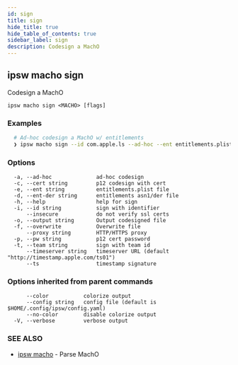 ```yaml
---
id: sign
title: sign
hide_title: true
hide_table_of_contents: true
sidebar_label: sign
description: Codesign a MachO
---
```

## ipsw macho sign

Codesign a MachO

```
ipsw macho sign <MACHO> [flags]
```

### Examples

```bash
  # Ad-hoc codesign a MachO w/ entitlements
  ❯ ipsw macho sign --id com.apple.ls --ad-hoc --ent entitlements.plist <MACHO>
```

### Options

```
  -a, --ad-hoc              ad-hoc codesign
  -c, --cert string         p12 codesign with cert
  -e, --ent string          entitlements.plist file
  -d, --ent-der string      entitlements asn1/der file
  -h, --help                help for sign
  -i, --id string           sign with identifier
      --insecure            do not verify ssl certs
  -o, --output string       Output codesigned file
  -f, --overwrite           Overwrite file
      --proxy string        HTTP/HTTPS proxy
  -p, --pw string           p12 cert password
  -t, --team string         sign with team id
      --timeserver string   timeserver URL (default "http://timestamp.apple.com/ts01")
      --ts                  timestamp signature
```

### Options inherited from parent commands

```
      --color           colorize output
      --config string   config file (default is $HOME/.config/ipsw/config.yaml)
      --no-color        disable colorize output
  -V, --verbose         verbose output
```

### SEE ALSO

* [ipsw macho](/docs/cli/ipsw/macho)	 - Parse MachO

